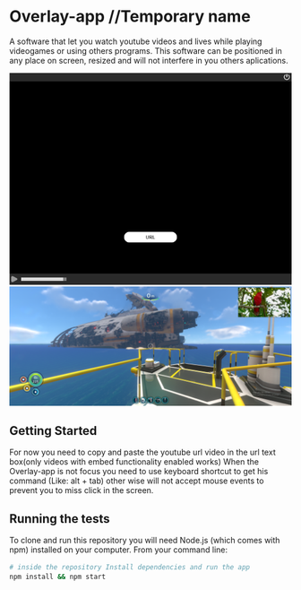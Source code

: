 # Overlay-app //Temporary name

A software that let you watch youtube videos and lives while playing videogames or using others programs.
This software can be positioned in any place on screen, resized and will not interfere in you others aplications.

![simple ui](https://raw.githubusercontent.com/Kendov/Overlay-app/master/.github/ui.png?raw=true)
![in game image](https://raw.githubusercontent.com/Kendov/Overlay-app/master/.github/inGame.png?raw=true)

## Getting Started
For now you need to copy and paste the youtube url video in the url text box(only videos with embed functionality enabled works)
When the Overlay-app is not focus you need to use keyboard shortcut to get his command (Like: alt + tab) other wise will not accept mouse events to prevent you to miss click in the screen.

## Running the tests

To clone and run this repository you will need Node.js (which comes with npm) installed on your computer. From your command line:

```bash
# inside the repository Install dependencies and run the app
npm install && npm start
```




